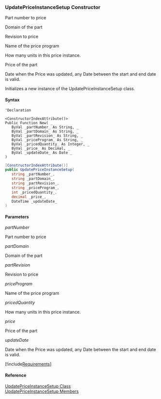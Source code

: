 ﻿### UpdatePriceInstanceSetup Constructor

Part number to price

Domain of the part

Revision to price

Name of the price program

How many units in this price instance.

Price of the part

Date when the Price was updated, any Date between the start and end date is valid.

Initializes a new instance of the UpdatePriceInstanceSetup class.

#### Syntax

```vbnet
'Declaration

<ConstructorIndexAttribute()>
Public Function New( _
   ByVal _partNumber_ As String, _
   ByVal _partDomain_ As String, _
   ByVal _partRevision_ As String, _
   ByVal _priceProgram_ As String, _
   ByVal _pricedQuantity_ As Integer, _
   ByVal _price_ As Decimal, _
   ByVal _updateDate_ As Date _
)
```

```csharp
[ConstructorIndexAttribute()]
public UpdatePriceInstanceSetup( 
   string _partNumber_,
   string _partDomain_,
   string _partRevision_,
   string _priceProgram_,
   int _pricedQuantity_,
   decimal _price_,
   DateTime _updateDate_
)
```

#### Parameters

_partNumber_

Part number to price

_partDomain_

Domain of the part

_partRevision_

Revision to price

_priceProgram_

Name of the price program

_pricedQuantity_

How many units in this price instance.

_price_

Price of the part

_updateDate_

Date when the Price was updated, any Date between the start and end date is valid.

[!include[Requirements](../partials/requirements.md)]

#### Reference

[UpdatePriceInstanceSetup Class](FChoice.Toolkits.Clarify~FChoice.Toolkits.Clarify.Interfaces.UpdatePriceInstanceSetup.md)  
[UpdatePriceInstanceSetup Members](FChoice.Toolkits.Clarify~FChoice.Toolkits.Clarify.Interfaces.UpdatePriceInstanceSetup_members.md)